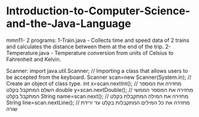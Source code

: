 # Introduction-to-Computer-Science-and-the-Java-Language
mmn11- 2 programs: 
1-Train.java - Collects time and speed data of 2 trains and calculates the distance between them at the end of the trip.
2-Temperature.java - Temperature conversion from units of Celsius to Fahrenheit and Kelvin.

Scanner: 
import java.util.Scanner; // Importing a class that allows users to be accepted from the keyboard.
Scanner scan=new Scanner(System.in); // Create an object of class type.
int x=scan.nextInt();                 //  מחזירה את המספר השלם המתקבל בקלט
double y=scan.nextDouble();          // מחזירה את המספר הממשי המתקבל בקלט
String name=scan.next();             // מחזירה את המילה המתקבלת בקלט
String line=scan.nextLine();         // מחזירה את כל המילים המתקבלות בקלט עד ירידת שורה



